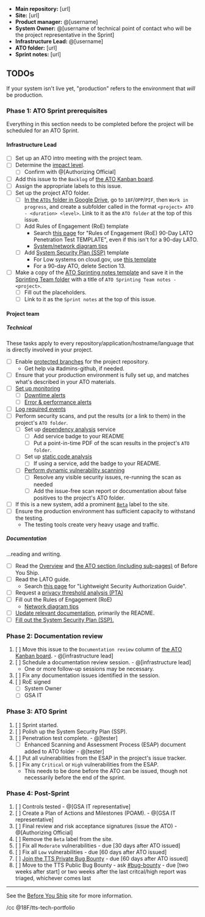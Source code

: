 * **Main repository:** [url]
* **Site:** [url]
* **Product manager:** @[username]
* **System Owner:** @[username of technical point of contact who will be the project representative in the Sprint]
* **Infrastructure Lead:** @[username]
* **ATO folder:** [url]
* **Sprint notes:** [url]

## TODOs

If your system isn't live yet, "production" refers to the environment that _will_ be production.

### Phase 1: ATO Sprint prerequisites

Everything in this section needs to be completed before the project will be scheduled for an ATO Sprint.

#### Infrastructure Lead

- [ ] Set up an ATO intro meeting with the project team.
- [ ] Determine the [impact level](https://before-you-ship.18f.gov/ato/levels/).
    * [ ] Confirm with @[Authorizing Official]
- [ ] Add this issue to the `Backlog` of [the ATO Kanban board](https://github.com/18F/Infrastructure/projects/1).
- [ ] Assign the appropriate labels to this issue.
- [ ] Set up the project ATO folder.
    - [ ] [In the `ATOs` folder in Google Drive](https://drive.google.com/a/gsa.gov/folderview?id=0BynIxtx-CfkdckljM3BPSkdQT1U&usp=sharing), go to `18F`/`OPP`/`PIF`, then `Work in progress`, and create a subfolder called in the format `<project> ATO - <duration> <level>`. Link to it as the `ATO folder` at the top of this issue.
    - [ ] Add Rules of Engagement (RoE) template
        * Search [this page](https://insite.gsa.gov/portal/content/627238) for "Rules of Engagement (RoE) 90-Day LATO Penetration Test TEMPLATE", even if this isn't for a 90-day LATO.
        * [System/network diagram tips](https://before-you-ship.18f.gov/ato/ssp/#systemnetwork-diagrams)
    - [ ] Add [System Security Plan (SSP)](https://before-you-ship.18f.gov/ato/ssp/) template
        * For Low systems on cloud.gov, use [this template](https://docs.google.com/a/gsa.gov/document/d/1tVbH39TFfvSaBbjWfLaR3GLOuvsLuhLFJ75xKowEV5c/edit?usp=sharing)
        * For a 90-day ATO, delete Section 13.
- [ ] Make a copy of the [ATO Sprinting notes template](https://docs.google.com/document/d/1EdcNyE1kkQve3tHyiV1QIRWNOBlTeh33lAbX0h4h18M/edit) and save it in the [Sprinting Team folder](https://drive.google.com/drive/folders/0B2tmNhXsZ-EyVkVra21NTmc0U00?usp=sharing) with a title of `ATO Sprinting Team notes - <project>`.
    - [ ] Fill out the placeholders.
    - [ ] Link to it as the `Sprint notes` at the top of this issue.

#### Project team

##### Technical

These tasks apply to every repository/application/hostname/language that is directly involved in your project.

- [ ] Enable [protected branches](https://help.github.com/articles/about-protected-branches/) for the project repository.
    * Get help via #admins-github, if needed.
- [ ] Ensure that your production environment is fully set up, and matches what's described in your ATO materials.
- [ ] [Set up monitoring](https://before-you-ship.18f.gov/infrastructure/monitoring/)
    * [ ] [Downtime alerts](https://before-you-ship.18f.gov/infrastructure/monitoring/#downtime)
    * [ ] [Error & performance alerts](https://before-you-ship.18f.gov/infrastructure/monitoring/#errors--performance-problems)
- [ ] [Log required events](https://before-you-ship.18f.gov/infrastructure/logging/#what-to-log)
- [ ] Perform security scans, and put the results (or a link to them) in the project's `ATO folder`.
    * [ ] Set up [dependency analysis](https://before-you-ship.18f.gov/security/static-analysis/) service
        * [ ] Add service badge to your README
        * [ ] Put a point-in-time PDF of the scan results in the project's `ATO folder`.
    * [ ] Set up [static code analysis](https://before-you-ship.18f.gov/security/static-analysis/)
        * [ ] If using a service, add the badge to your README.
    * [ ] [Perform dynamic vulnerability scanning](https://before-you-ship.18f.gov/security/dynamic-scanning/)
        * [ ] Resolve any visible security issues, re-running the scan as needed
        * [ ] Add the issue-free scan report or documentation about false positives to the project's ATO folder.
- [ ] If this is a new system, add a prominent [`Beta`](https://18f.gsa.gov/dashboard/stages/) label to the site.
- [ ] Ensure the production environment has sufficient capacity to withstand the testing.
    * The testing tools create very heavy usage and traffic.

##### Documentation

...reading and writing.

- [ ] Read the [Overview](https://before-you-ship.18f.gov/) and [the ATO section (including sub-pages)](https://before-you-ship.18f.gov/ato/) of Before You Ship.
- [ ] Read the LATO guide<!-- unless not doing a LATO -->.
    * Search [this page](https://insite.gsa.gov/topics/information-technology/security-and-privacy/it-security/it-security-procedural-guides) for "Lightweight Security Authorization Guide".
- [ ] Request a [privacy threshold analysis (PTA)](https://before-you-ship.18f.gov/privacy/)
- [ ] Fill out the Rules of Engagement (RoE)
    * [Network diagram tips](https://before-you-ship.18f.gov/ato/ssp/#systemnetwork-diagrams)
- [ ] [Update relevant documentation](https://before-you-ship.18f.gov/ato/tips/), primarily the README.
- [ ] [Fill out the System Security Plan (SSP).](https://before-you-ship.18f.gov/ato/ssp/)

### Phase 2: Documentation review

1. [ ] Move this issue to the `Documentation review` column of [the ATO Kanban board](https://github.com/18F/Infrastructure/projects/1). - @[infrastructure lead]
1. [ ] Schedule a documentation review session. - @[infrastructure lead]
    * One or more follow-up sessions may be necessary.
1. [ ] Fix any documentation issues identified in the session.
1. [ ] RoE signed
    * [ ] System Owner
    * [ ] GSA IT

### Phase 3: ATO Sprint

1. [ ] Sprint started.
1. [ ] Polish up the System Security Plan (SSP).
1. [ ] Penetration test complete. - @[tester]
    * [ ] Enhanced Scanning and Assessment Process (ESAP) document added to ATO folder - @[tester]
1. [ ] Put all vulnerabilities from the ESAP in the project's issue tracker.
1. [ ] Fix any `Critical` or `High` vulnerabilities from the ESAP.
    * This needs to be done before the ATO can be issued, though not necessarily before the end of the sprint.

### Phase 4: Post-Sprint

1. [ ] Controls tested - @[GSA IT representative]
1. [ ] Create a Plan of Actions and Milestones (POAM). - @[GSA IT representative]
1. [ ] Final review and risk acceptance signatures (issue the ATO) - @[Authorizing Official]
1. [ ] Remove the `Beta` label from the site.
1. [ ] Fix all `Moderate` vulnerabilities - due [30 days after ATO issued]
1. [ ] Fix all `Low` vulnerabilities - due [60 days after ATO issued]
1. [ ] [Join the TTS Private Bug Bounty](https://docs.google.com/forms/d/1lvCBb2-jc5nNi-5V8J3IZQ8TcvMj8BWwryo1Qk3e_Bc/edit) - due [60 days after ATO issued]
1. [ ] Move to the TTS Public Bug Bounty - ask [#bug-bounty](https://app.slack.com/client/T025AQGAN/C0X2FMJ86) - due [two weeks after start] or two weeks after the last critcal/high report was triaged, whichever comes last

---

See the [Before You Ship](https://before-you-ship.18f.gov/ato/) site for more information.

/cc @18F/tts-tech-portfolio
